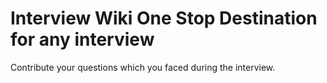 # Interview Wiki One Stop Destination for any interview

Contribute your questions which you faced during the interview.
